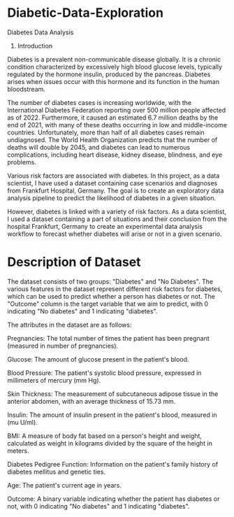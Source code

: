 # Diabetic-Data-Exploration
Diabetes Data Analysis
1. Introduction

Diabetes is a prevalent non-communicable disease globally. It is a chronic condition characterized by excessively high blood glucose levels, typically regulated by the hormone insulin, produced by the pancreas. Diabetes arises when issues occur with this hormone and its function in the human bloodstream.

The number of diabetes cases is increasing worldwide, with the International Diabetes Federation reporting over 500 million people affected as of 2022. Furthermore, it caused an estimated 6.7 million deaths by the end of 2021, with many of these deaths occurring in low and middle-income countries. Unfortunately, more than half of all diabetes cases remain undiagnosed. The World Health Organization predicts that the number of deaths will double by 2045, and diabetes can lead to numerous complications, including heart disease, kidney disease, blindness, and eye problems.

Various risk factors are associated with diabetes. In this project, as a data scientist, I have used a dataset containing case scenarios and diagnoses from Frankfurt Hospital, Germany. The goal is to create an exploratory data analysis pipeline to predict the likelihood of diabetes in a given situation.

However, diabetes is linked with a variety of risk factors. As a data scientist, I used a dataset containing a part of situations and their conclusion from the hospital Frankfurt, Germany to create an experimental data analysis workflow to forecast whether diabetes will arise or not in a given scenario.

# Description of Dataset

The dataset consists of two groups: "Diabetes" and "No Diabetes". The various features in the dataset represent different risk factors for diabetes, which can be used to predict whether a person has diabetes or not. The "Outcome" column is the target variable that we aim to predict, with 0 indicating "No diabetes" and 1 indicating "diabetes".

The attributes in the dataset are as follows:

Pregnancies: The total number of times the patient has been pregnant (measured in number of pregnancies).

Glucose: The amount of glucose present in the patient's blood.

Blood Pressure: The patient's systolic blood pressure, expressed in millimeters of mercury (mm Hg).

Skin Thickness: The measurement of subcutaneous adipose tissue in the anterior abdomen, with an average thickness of 15.73 mm.

Insulin: The amount of insulin present in the patient's blood, measured in (mu U/ml).

BMI: A measure of body fat based on a person's height and weight, calculated as weight in kilograms divided by the square of the height in meters.

Diabetes Pedigree Function: Information on the patient's family history of diabetes mellitus and genetic ties.

Age: The patient's current age in years.

Outcome: A binary variable indicating whether the patient has diabetes or not, with 0 indicating "No diabetes" and 1 indicating "diabetes".

